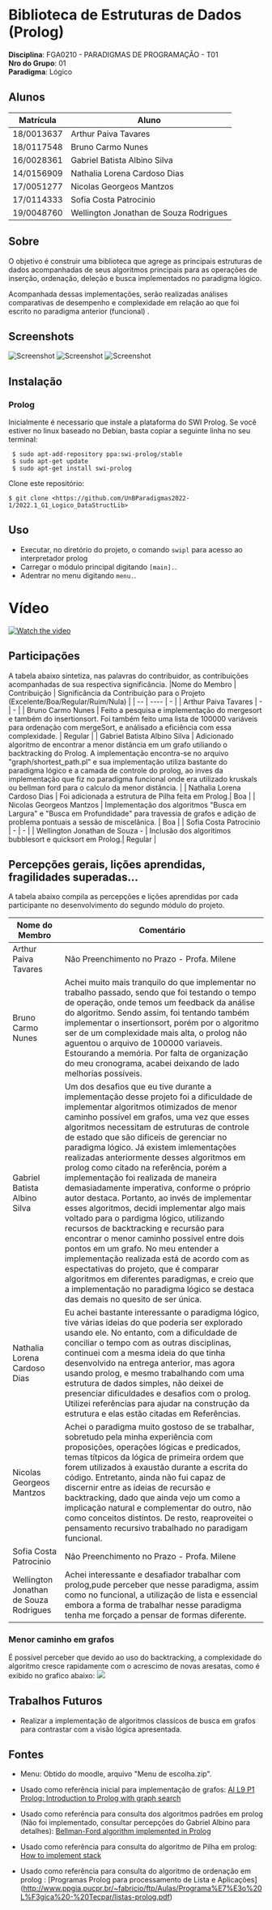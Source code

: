 # Biblioteca de Estruturas de Dados (Prolog)

**Disciplina**: FGA0210 - PARADIGMAS DE PROGRAMAÇÃO - T01 <br>
**Nro do Grupo**: 01<br>
**Paradigma**: Lógico<br>

## Alunos
|Matrícula | Aluno |
| -- | -- |
| 18/0013637 | Arthur Paiva Tavares |
| 18/0117548 | Bruno Carmo Nunes |
| 16/0028361 | Gabriel Batista Albino Silva |
| 14/0156909 | Nathalia Lorena Cardoso Dias |
| 17/0051277 | Nicolas Georgeos Mantzos |
| 17/0114333 | Sofia Costa Patrocinio |
| 19/0048760 | Wellington Jonathan de Souza Rodrigues |
## Sobre 
O objetivo é construir uma biblioteca que agrege as principais estruturas de dados acompanhadas de seus algoritmos
principais para as operações de inserção, ordenação, deleção e busca implementados no paradigma lógico. 

Acompanhada dessas implementações, serão realizadas análises comparativas de desempenho e complexidade em relação ao que foi escrito no paradigma anterior (funcional) .
## Screenshots

![Screenshot](assets/eficiencia.png)
![Screenshot](assets/eficiencia2.png)
![Screenshot](assets/lista.png)

## Instalação 
### Prolog

Inicialmente é necessario que  instale a plataforma do SWI Prolog. Se você estiver no linux baseado no Debian, basta copiar a seguinte linha no seu terminal:
```
 $ sudo apt-add-repository ppa:swi-prolog/stable
 $ sudo apt-get update
 $ sudo apt-get install swi-prolog
```

Clone este repositório:

```
$ git clone <https://github.com/UnBParadigmas2022-1/2022.1_G1_Logico_DataStructLib>
```

## Uso 
- Executar, no diretório do projeto, o comando `swipl` para acesso ao interpretador prolog
- Carregar o módulo principal digitando `[main].`.
- Adentrar no menu digitando `menu.`.


# Vídeo

[![Watch the video](assets/tela.png)](https://www.youtube.com/watch?v=tsrQ9vISFic)

## Participações
A tabela abaixo sintetiza, nas palavras do contribuidor, as contribuições acompanhadas de sua respectiva significância.
|Nome do Membro | Contribuição | Significância da Contribuição para o Projeto (Excelente/Boa/Regular/Ruim/Nula) |
| -- | ---- | - |
| Arthur Paiva Tavares  | - | - |
| Bruno Carmo Nunes  | Feito a pesquisa e implementação do mergesort e também do insertionsort. Foi também feito uma lista de 100000 variáveis para ordenação com mergeSort, e análisado a eficiência com essa complexidade. | Regular |
| Gabriel Batista Albino Silva | Adicionado algoritmo de encontrar a menor distância em um grafo utiliando o backtracking do Prolog. A implementação encontra-se no arquivo "graph/shortest_path.pl" e sua implementação utiliza bastante do paradigma lógico e a camada de controle do prolog, ao inves da implementação que fiz no paradigma funcional onde era utilizado kruskals ou bellman ford para o calculo da menor distância. |
| Nathalia Lorena Cardoso Dias  | Foi adicionada a estrutura de Pilha feita em Prolog.| Boa |
| Nicolas Georgeos Mantzos  | Implementação dos algoritmos "Busca em Largura"  e "Busca em Profundidade" para travessia de grafos e adição de problema pontuais a sessão de miscelânica.  | Boa |
| Sofia Costa Patrocinio  | - | - |
| Wellington Jonathan de Souza -  | Inclusão dos algoritimos bubblesort e quicksort em Prolog.| Regular |

## Percepções gerais, lições aprendidas, fragilidades superadas...
A tabela abaixo compila as percepções e lições aprendidas por cada participante no desenvolvimento do segundo módulo do projeto.

|Nome do Membro | Comentário | 
| -- | ---- |
| Arthur Paiva Tavares  | Não Preenchimento no Prazo - Profa. Milene | Não Preenchimento no Prazo - Profa. Milene
| Bruno Carmo Nunes  | Achei muito mais tranquilo do que implementar no trabalho passado, sendo que foi testando o tempo de operação, onde temos um feedback da análise do algoritmo. Sendo assim, foi tentando também implementar o insertionsort, porém por o algoritmo ser de um complexidade mais alta, o prolog não aguentou o arquivo de 100000 variaveis. Estourando a memória. Por falta de organização do meu cronograma, acabei deixando de lado melhorias possíveis. | 
| Gabriel Batista Albino Silva  | Um dos desafios que eu tive durante a implementação desse projeto foi a dificuldade de implementar algoritmos otimizados de menor caminho possível em grafos, uma vez que esses algoritmos necessitam de estruturas de controle de estado que são dificeis de gerenciar no paradigma lógico. Já existem imlementações realizadas anteriormente desses algoritmos em prolog como  citado na referência, porém a implementação foi realizada de maneira demasiadamente imperativa, conforme o próprio autor destaca. Portanto, ao invés de implementar esses algoritmos, decidi implementar algo mais voltado para o pardigma lógico, utilizando recursos de backtracking e recursão para encontrar o menor caminho possível entre dois pontos em um grafo. No meu entender a implementação realizada está de acordo com as espectativas do projeto, que é comparar algoritmos em diferentes paradigmas, e creio que a implementação no paradigma lógico se destaca das demais no quesito de ser única. |
| Nathalia Lorena Cardoso Dias  | Eu achei bastante interessante o paradigma lógico, tive várias ideias do que poderia ser explorado usando ele. No entanto, com a dificuldade de conciliar o tempo com as outras disciplinas, continuei com a mesma ideia do que tinha desenvolvido na entrega anterior, mas agora usando prolog, e mesmo trabalhando com uma estrutura de dados simples, não deixei de presenciar dificuldades e desafios com o prolog. Utilizei referências para ajudar na construção da estrutura e elas estão citadas em Referências.|
| Nicolas Georgeos Mantzos  | Achei o paradigma muito gostoso de se trabalhar, sobretudo pela minha experiência com proposições, operações lógicas e predicados, temas títpicos da lógica de primeira ordem que forem utilizados à exaustão durante a escrita do código. Entretanto, ainda não fui capaz de discernir entre as ideias de recursão e backtracking, dado que ainda vejo um como a implicação natural e complementar do outro, não como conceitos distintos. De resto, reaproveitei o pensamento recursivo trabalhado no paradigam funcional.   |
| Sofia Costa Patrocinio  | Não Preenchimento no Prazo - Profa. Milene | Não Preenchimento no Prazo - Profa. Milene
| Wellington Jonathan de Souza Rodrigues  | Achei interessante e desafiador trabalhar com prolog,pude perceber que nesse paradigma, assim como no funcional, a utilização de lista e essencial embora a forma de trabalhar nesse paradigma tenha me forçado a  pensar de formas diferente. |

### Menor caminho em grafos
É possível perceber que devido ao uso do backtracking, a complexidade do algoritmo cresce rapidamente com o acrescimo de novas aresatas, como é exibido no grafico abaixo:
![](./assets/path_ciclos.png)

## Trabalhos Futuros

* Realizar a implementação de algoritmos classícos de busca em grafos para contrastar com a visão lógica apresentada. 


## Fontes
- Menu: Obtido do moodle, arquivo "Menu de escolha.zip".
- Usado como referência inicial para implementação de grafos: [AI L9 P1 Prolog: Introduction to Prolog with graph search](https://www.youtube.com/watch?v=odZ1tnlhYSY)
- Usado como referência para consulta dos algoritmos padrões em prolog (Não foi implementado, consultar percepções do Gabriel Albino para detalhes): [Bellman-Ford algorithm implemented in Prolog](https://github.com/tchap/prolog-bellman-ford/blob/master/bf.pl)

- Usado como referência para consulta do algoritmo de Pilha em prolog: [How to implement stack](https://stackoverflow.com/questions/2978130/prolog-how-to-implement-stack)
- Usado como referência para consulta do algoritmo de ordenação em prolog : [Programas Prolog para processamento de Lista e Aplicações]
(http://www.ppgia.pucpr.br/~fabricio/ftp/Aulas/Programa%E7%E3o%20L%F3gica%20-%20Tecpar/listas-prolog.pdf)
